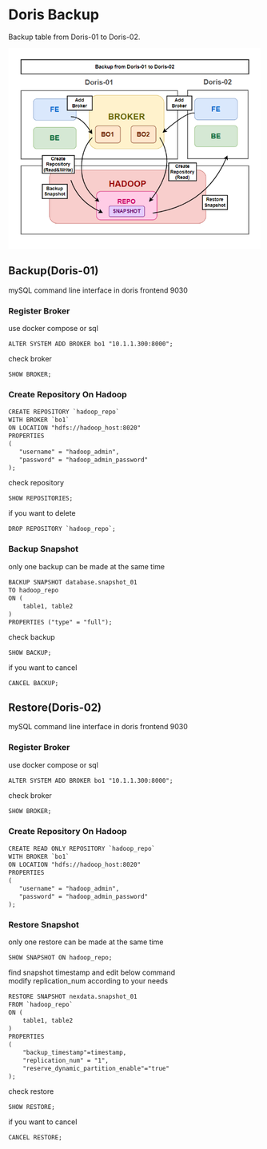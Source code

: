 # Doris Backup

Backup table from Doris-01 to Doris-02.  

![image](./backup.png)

## Backup(Doris-01)

mySQL command line interface in doris frontend 9030  

### Register Broker

use docker compose or sql  

```
ALTER SYSTEM ADD BROKER bo1 "10.1.1.300:8000";
```

check broker  
```
SHOW BROKER;
```

### Create Repository On Hadoop

```
CREATE REPOSITORY `hadoop_repo`
WITH BROKER `bo1`
ON LOCATION "hdfs://hadoop_host:8020"
PROPERTIES
(
   "username" = "hadoop_admin",
   "password" = "hadoop_admin_password"
);

```

check repository
```
SHOW REPOSITORIES;
```

if you want to delete
```
DROP REPOSITORY `hadoop_repo`;
```

### Backup Snapshot

only one backup can be made at the same time  

```
BACKUP SNAPSHOT database.snapshot_01
TO hadoop_repo
ON (
    table1, table2
)
PROPERTIES ("type" = "full");
```

check backup
```
SHOW BACKUP;
```

if you want to cancel
```
CANCEL BACKUP;
```


## Restore(Doris-02)

mySQL command line interface in doris frontend 9030  

### Register Broker

use docker compose or sql  

```
ALTER SYSTEM ADD BROKER bo1 "10.1.1.300:8000";
```

check broker  
```
SHOW BROKER;
```

### Create Repository On Hadoop

```
CREATE READ ONLY REPOSITORY `hadoop_repo`
WITH BROKER `bo1`
ON LOCATION "hdfs://hadoop_host:8020"
PROPERTIES
(
   "username" = "hadoop_admin",
   "password" = "hadoop_admin_password"
);
```

### Restore Snapshot

only one restore can be made at the same time  

```
SHOW SNAPSHOT ON hadoop_repo;
```
find snapshot timestamp and edit below command  
modify replication_num according to your needs  

```
RESTORE SNAPSHOT nexdata.snapshot_01
FROM `hadoop_repo`
ON (
    table1, table2
)
PROPERTIES
(
    "backup_timestamp"=timestamp,
    "replication_num" = "1",
    "reserve_dynamic_partition_enable"="true"
);

```

check restore
```
SHOW RESTORE;
```

if you want to cancel
```
CANCEL RESTORE;
```